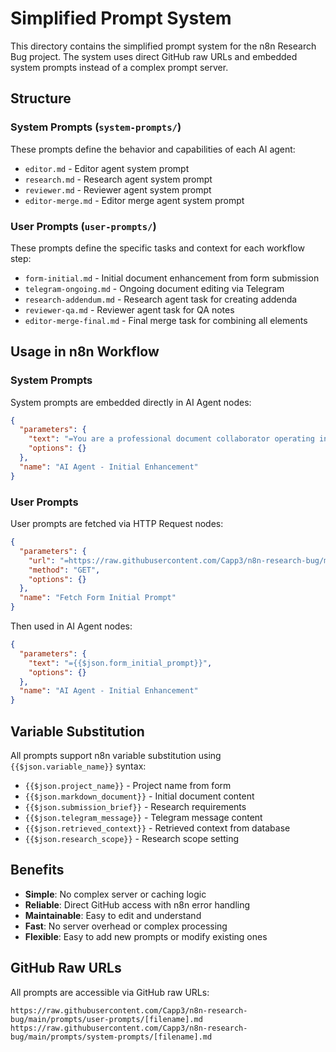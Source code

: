 # Simplified Prompt System

This directory contains the simplified prompt system for the n8n Research Bug project. The system uses direct GitHub raw URLs and embedded system prompts instead of a complex prompt server.

## Structure

### System Prompts (`system-prompts/`)
These prompts define the behavior and capabilities of each AI agent:
- `editor.md` - Editor agent system prompt
- `research.md` - Research agent system prompt  
- `reviewer.md` - Reviewer agent system prompt
- `editor-merge.md` - Editor merge agent system prompt

### User Prompts (`user-prompts/`)
These prompts define the specific tasks and context for each workflow step:
- `form-initial.md` - Initial document enhancement from form submission
- `telegram-ongoing.md` - Ongoing document editing via Telegram
- `research-addendum.md` - Research agent task for creating addenda
- `reviewer-qa.md` - Reviewer agent task for QA notes
- `editor-merge-final.md` - Final merge task for combining all elements

## Usage in n8n Workflow

### System Prompts
System prompts are embedded directly in AI Agent nodes:

```json
{
  "parameters": {
    "text": "=You are a professional document collaborator operating in a multi-agent workflow...",
    "options": {}
  },
  "name": "AI Agent - Initial Enhancement"
}
```

### User Prompts
User prompts are fetched via HTTP Request nodes:

```json
{
  "parameters": {
    "url": "=https://raw.githubusercontent.com/Capp3/n8n-research-bug/main/prompts/user-prompts/form-initial.md",
    "method": "GET",
    "options": {}
  },
  "name": "Fetch Form Initial Prompt"
}
```

Then used in AI Agent nodes:

```json
{
  "parameters": {
    "text": "={{$json.form_initial_prompt}}",
    "options": {}
  },
  "name": "AI Agent - Initial Enhancement"
}
```

## Variable Substitution

All prompts support n8n variable substitution using `{{$json.variable_name}}` syntax:

- `{{$json.project_name}}` - Project name from form
- `{{$json.markdown_document}}` - Initial document content
- `{{$json.submission_brief}}` - Research requirements
- `{{$json.telegram_message}}` - Telegram message content
- `{{$json.retrieved_context}}` - Retrieved context from database
- `{{$json.research_scope}}` - Research scope setting

## Benefits

- **Simple**: No complex server or caching logic
- **Reliable**: Direct GitHub access with n8n error handling
- **Maintainable**: Easy to edit and understand
- **Fast**: No server overhead or complex processing
- **Flexible**: Easy to add new prompts or modify existing ones

## GitHub Raw URLs

All prompts are accessible via GitHub raw URLs:
```
https://raw.githubusercontent.com/Capp3/n8n-research-bug/main/prompts/user-prompts/[filename].md
https://raw.githubusercontent.com/Capp3/n8n-research-bug/main/prompts/system-prompts/[filename].md
```
